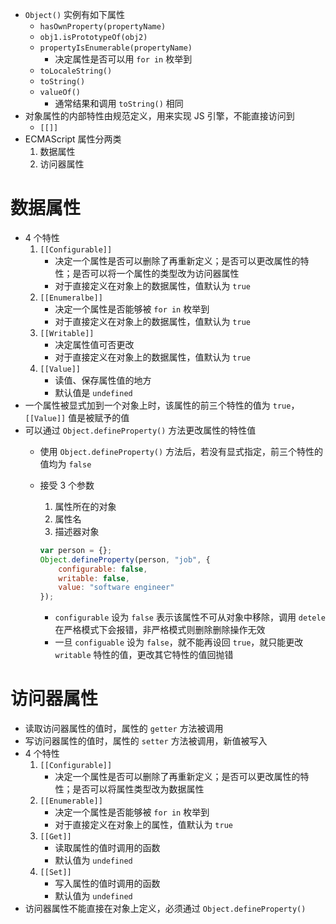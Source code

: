 - `Object()` 实例有如下属性
    - `hasOwnProperty(propertyName)`
    - `obj1.isPrototypeOf(obj2)`
    - `propertyIsEnumerable(propertyName)`
        - 决定属性是否可以用 `for in` 枚举到
    - `toLocaleString()`
    - `toString()`
    - `valueOf()`
        - 通常结果和调用 `toString()` 相同
- 对象属性的内部特性由规范定义，用来实现 JS 引擎，不能直接访问到
    - `[[]]`
- ECMAScript 属性分两类
    1. 数据属性
    2. 访问器属性
# 数据属性
- 4 个特性
    1. `[[Configurable]]`
        - 决定一个属性是否可以删除了再重新定义；是否可以更改属性的特性；是否可以将一个属性的类型改为访问器属性
        - 对于直接定义在对象上的数据属性，值默认为 `true`
    2. `[[Enumeralbe]]`
        - 决定一个属性是否能够被 `for in` 枚举到
        - 对于直接定义在对象上的数据属性，值默认为 `true`
    3. `[[Writable]]`
        - 决定属性值可否更改
        - 对于直接定义在对象上的数据属性，值默认为 `true`
    4. `[[Value]]`
        - 读值、保存属性值的地方
        - 默认值是 `undefined`
- 一个属性被显式加到一个对象上时，该属性的前三个特性的值为 `true`，`[[Value]]` 值是被赋予的值
- 可以通过 `Object.defineProperty()` 方法更改属性的特性值
    - 使用 `Object.defineProperty()` 方法后，若没有显式指定，前三个特性的值均为 `false`
    - 接受 3 个参数
        1. 属性所在的对象
        2. 属性名
        3. 描述器对象
        
        ```javascript
        var person = {};
        Object.defineProperty(person, "job", {
            configurable: false,
            writable: false,
            value: "software engineer"
        });
        ```

        - `configurable` 设为 `false` 表示该属性不可从对象中移除，调用 `detele` 在严格模式下会报错，非严格模式则删除删除操作无效
        - 一旦 `configuable` 设为 `false`，就不能再设回 `true`，就只能更改 `writable` 特性的值，更改其它特性的值回抛错
# 访问器属性
- 读取访问器属性的值时，属性的 `getter` 方法被调用
- 写访问器属性的值时，属性的 `setter` 方法被调用，新值被写入
- 4 个特性
    1. `[[Configurable]]`    
        - 决定一个属性是否可以删除了再重新定义；是否可以更改属性的特性；是否可以将属性类型改为数据属性
    2. `[[Enumerable]]`
        - 决定一个属性是否能够被 `for in` 枚举到
        - 对于直接定义在对象上的属性，值默认为 `true`
    3. `[[Get]]`
        - 读取属性的值时调用的函数
        - 默认值为 `undefined`
    4. `[[Set]]`
        - 写入属性的值时调用的函数
        - 默认值为 `undefined`
- 访问器属性不能直接在对象上定义，必须通过 `Object.defineProperty()`